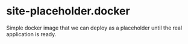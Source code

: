 # site-placeholder.docker

Simple docker image that we can deploy as a placeholder until the real application is ready.
